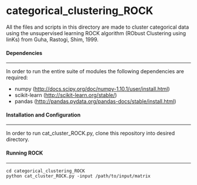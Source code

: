 # categorical_clustering_ROCK

All the files and scripts in this directory are made to cluster categorical data using the unsupervised learning ROCK algorithm (RObust Clustering using linKs) from Guha, Rastogi, Shim, 1999.

#### Dependencies
------------------
In order to run the entire suite of modules the following dependencies are required:
* numpy (http://docs.scipy.org/doc/numpy-1.10.1/user/install.html)
* scikit-learn (http://scikit-learn.org/stable/)
* pandas (http://pandas.pydata.org/pandas-docs/stable/install.html)

#### Installation and Configuration
------------------------------------
In order to run cat_cluster_ROCK.py, clone this repository into desired directory.

#### Running ROCK
------------------
```
cd categorical_clustering_ROCK
python cat_cluster_ROCK.py -input /path/to/input/matrix
```
